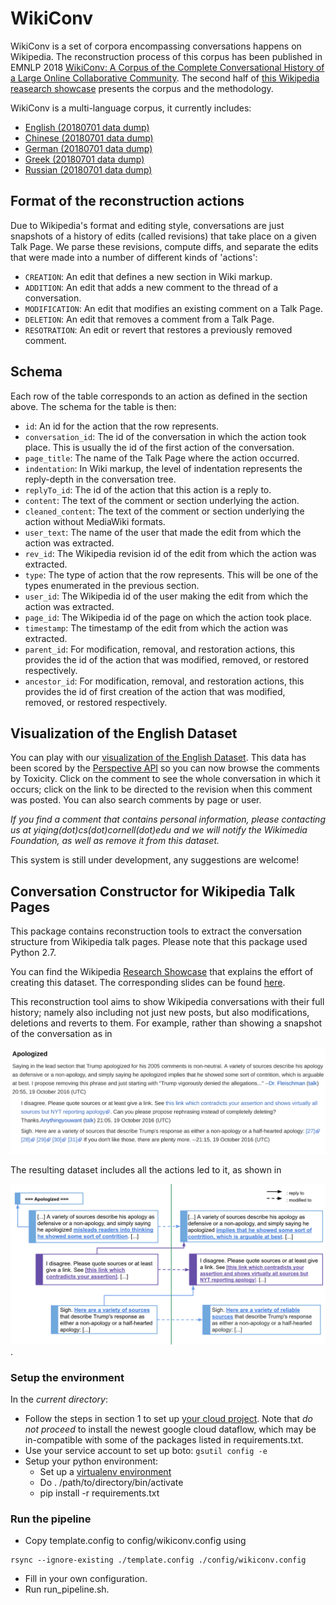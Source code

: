 # WikiConv

WikiConv is a set of corpora encompassing conversations happens on Wikipedia.
The reconstruction process of this corpus has been published in EMNLP 2018
[WikiConv: A Corpus of the Complete Conversational History of a Large Online
Collaborative Community](paper/wikiconv-corpus-complete.pdf).
The second half of [this Wikipedia reasearch
showcase](https://www.mediawiki.org/wiki/Wikimedia_Research/Showcase#June_2018) presents the corpus and
the methodology.

WikiConv is a multi-language corpus, it currently includes:

- [English (20180701 data dump)](TBA)
- [Chinese (20180701 data dump)](TBA)
- [German (20180701 data dump)](TBA)
- [Greek (20180701 data dump)](TBA)
- [Russian (20180701 data dump)](TBA)

## Format of the reconstruction actions

Due to Wikipedia's format and editing style, conversations are just snapshots of
a history of edits (called revisions) that take place on a given Talk Page. We
parse these revisions, compute diffs, and separate the edits that were made into
a number of different kinds of 'actions':

*   `CREATION`: An edit that defines a new section in Wiki markup.
*   `ADDITION`: An edit that adds a new comment to the thread of a conversation.
*   `MODIFICATION`: An edit that modifies an existing comment on a Talk Page.
*   `DELETION`: An edit that removes a comment from a Talk Page.
*   `RESOTRATION`: An edit or revert that restores a previously removed comment.

## Schema

Each row of the table corresponds to an action as defined in the section above.
The schema for the table is then:

*   `id`: An id for the action that the row represents.
*   `conversation_id`: The id of the conversation in which the action took
    place. This is usually the id of the first action of the conversation.
*   `page_title`: The name of the Talk Page where the action occurred.
*   `indentation`: In Wiki markup, the level of indentation represents the
    reply-depth in the conversation tree.
*   `replyTo_id`: The id of the action that this action is a reply to.
*   `content`: The text of the comment or section underlying the action.
*   `cleaned_content`: The text of the comment or section underlying the action
    without MediaWiki formats.
*   `user_text`: The name of the user that made the edit from which the action
    was extracted.
*   `rev_id`: The Wikipedia revision id of the edit from which the action was
    extracted.
*   `type`: The type of action that the row represents. This will be one of the
    types enumerated in the previous section.
*   `user_id`: The Wikipedia id of the user making the edit from which the
    action was extracted.
*   `page_id`: The Wikipedia id of the page on which the action took place.
*   `timestamp`: The timestamp of the edit from which the action was extracted.
*   `parent_id`: For modification, removal, and restoration actions, this
    provides the id of the action that was modified, removed, or restored
    respectively.
*   `ancestor_id`: For modification, removal, and restoration actions, this
    provides the id of first creation of the action that was modified, removed,
    or restored respectively.

## Visualization of the English Dataset

You can play with our [visualization of the English
Dataset](http://conv-view.wikidetox-viz.appspot.com/). This data has been scored by the
[Perspective API](https://www.perspectiveapi.com/) so you can now browse the
comments by Toxicity. 
Click on the comment to see the whole conversation in which it occurs; click on
the link to be directed to the revision when this comment was posted.
You can also search comments by page or user.

*If you find a comment that contains personal information, please
contacting us at yiqing(dot)cs(dot)cornell(dot)edu and we will notify the Wikimedia Foundation, as well as remove it from this dataset.*

This system is still under development, any suggestions are welcome!


## Conversation Constructor for Wikipedia Talk Pages

This package contains reconstruction tools to extract the conversation structure
from Wikipedia talk pages.
Please note that this package used Python 2.7.

You can find the Wikipedia [Research
Showcase](https://www.mediawiki.org/wiki/Wikimedia_Research/Showcase#June_2018) that explains the effort of
creating this dataset. The corresponding slides can be found
[here](slides/WikiConv%20--%20wikishowcase.pdf).

This reconstruction tool aims to show Wikipedia conversations with their full
history; namely also including not just new posts, but also modifications, deletions and reverts to them.
For example, rather than showing a snapshot of the conversation as in

![Figure1](slides/original_conv.png)

The resulting dataset includes all the actions led to it, as shown in

![Figure2](slides/reconstructed.png).

### Setup the environment

In the *current directory*:

- Follow the steps in section 1 to set up [your cloud project](https://cloud.google.com/dataflow/docs/quickstarts/quickstart-python). Note that *do not proceed* to install the newest google cloud dataflow, which may be in-compatible with some of the packages listed in requirements.txt.
- Use your service account to set up boto:
  `gsutil config -e`
- Setup your python environment:
    - Set up a [virtualenv environment](https://packaging.python.org/guides/installing-using-pip-and-virtualenv/)
    - Do . /path/to/directory/bin/activate
    - pip install -r requirements.txt

### Run the pipeline
- Copy template.config to config/wikiconv.config using
```
rsync --ignore-existing ./template.config ./config/wikiconv.config
```
- Fill in your own configuration.
- Run run_pipeline.sh.
